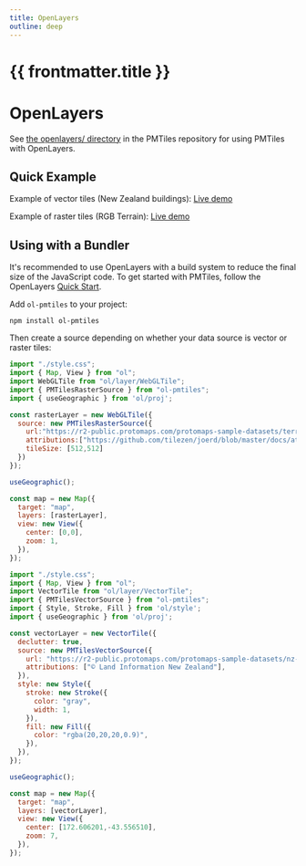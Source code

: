 ```yaml
---
title: OpenLayers
outline: deep
---
```

<script setup>
  import { useData } from 'vitepress'
  const { frontmatter } = useData()
</script>

# {{ frontmatter.title }}

# OpenLayers

See [the openlayers/ directory](https://github.com/protomaps/PMTiles/tree/main/openlayers) in the PMTiles repository for using PMTiles with OpenLayers.

## Quick Example

Example of vector tiles (New Zealand buildings): [Live demo](https://protomaps.github.io/PMTiles/examples/openlayers/vector.html)

Example of raster tiles (RGB Terrain): [Live demo](https://protomaps.github.io/PMTiles/examples/openlayers/raster.html)

## Using with a Bundler

It's recommended to use OpenLayers with a build system to reduce the final size of the JavaScript code. To get started with PMTiles, follow the OpenLayers [Quick Start](https://openlayers.org/doc/quickstart.html).

Add `ol-pmtiles` to your project:

```
npm install ol-pmtiles
```

Then create a source depending on whether your data source is vector or raster tiles:

```js
import "./style.css";
import { Map, View } from "ol";
import WebGLTile from "ol/layer/WebGLTile";
import { PMTilesRasterSource } from "ol-pmtiles";
import { useGeographic } from 'ol/proj';

const rasterLayer = new WebGLTile({
  source: new PMTilesRasterSource({
    url:"https://r2-public.protomaps.com/protomaps-sample-datasets/terrarium_z9.pmtiles",
    attributions:["https://github.com/tilezen/joerd/blob/master/docs/attribution.md"],
    tileSize: [512,512]
  })
});

useGeographic();

const map = new Map({
  target: "map",
  layers: [rasterLayer],
  view: new View({
    center: [0,0],
    zoom: 1,
  }),
});
```

```js
import "./style.css";
import { Map, View } from "ol";
import VectorTile from "ol/layer/VectorTile";
import { PMTilesVectorSource } from "ol-pmtiles";
import { Style, Stroke, Fill } from 'ol/style';
import { useGeographic } from 'ol/proj';

const vectorLayer = new VectorTile({
  declutter: true,
  source: new PMTilesVectorSource({
    url: "https://r2-public.protomaps.com/protomaps-sample-datasets/nz-buildings-v3.pmtiles",
    attributions: ["© Land Information New Zealand"],
  }),
  style: new Style({
    stroke: new Stroke({
      color: "gray",
      width: 1,
    }),
    fill: new Fill({
      color: "rgba(20,20,20,0.9)",
    }),
  }),
});

useGeographic();

const map = new Map({
  target: "map",
  layers: [vectorLayer],
  view: new View({
    center: [172.606201,-43.556510],
    zoom: 7,
  }),
});
```